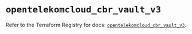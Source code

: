 # `opentelekomcloud_cbr_vault_v3`

Refer to the Terraform Registry for docs: [`opentelekomcloud_cbr_vault_v3`](https://registry.terraform.io/providers/opentelekomcloud/opentelekomcloud/1.36.5/docs/resources/cbr_vault_v3).
